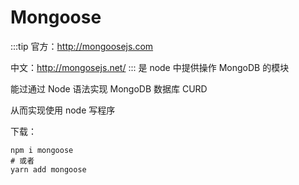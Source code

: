 # Mongoose

:::tip
官方：http://mongoosejs.com

中文：http://mongosejs.net/
:::
是 node 中提供操作 MongoDB 的模块

能过通过 Node 语法实现 MongoDB 数据库 CURD

从而实现使用 node 写程序

下载：

```shell
npm i mongoose
# 或者
yarn add mongoose
```
